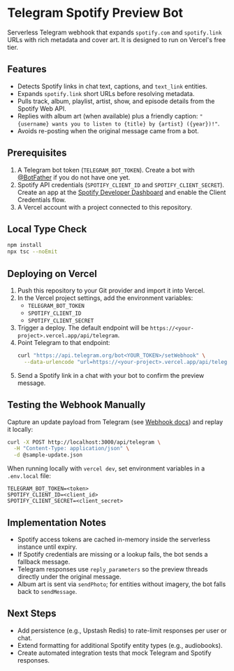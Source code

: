 # Telegram Spotify Preview Bot

Serverless Telegram webhook that expands `spotify.com` and `spotify.link` URLs with rich metadata and cover art. It is designed to run on Vercel's free tier.

## Features
- Detects Spotify links in chat text, captions, and `text_link` entities.
- Expands `spotify.link` short URLs before resolving metadata.
- Pulls track, album, playlist, artist, show, and episode details from the Spotify Web API.
- Replies with album art (when available) plus a friendly caption: `"{username} wants you to listen to {title} by {artist} ({year})!"`.
- Avoids re-posting when the original message came from a bot.

## Prerequisites
1. A Telegram bot token (`TELEGRAM_BOT_TOKEN`). Create a bot with [@BotFather](https://core.telegram.org/bots#botfather) if you do not have one yet.
2. Spotify API credentials (`SPOTIFY_CLIENT_ID` and `SPOTIFY_CLIENT_SECRET`). Create an app at the [Spotify Developer Dashboard](https://developer.spotify.com/dashboard/applications) and enable the Client Credentials flow.
3. A Vercel account with a project connected to this repository.

## Local Type Check
```bash
npm install
npx tsc --noEmit
```

## Deploying on Vercel
1. Push this repository to your Git provider and import it into Vercel.
2. In the Vercel project settings, add the environment variables:
   - `TELEGRAM_BOT_TOKEN`
   - `SPOTIFY_CLIENT_ID`
   - `SPOTIFY_CLIENT_SECRET`
3. Trigger a deploy. The default endpoint will be `https://<your-project>.vercel.app/api/telegram`.
4. Point Telegram to that endpoint:
   ```bash
   curl "https://api.telegram.org/bot<YOUR_TOKEN>/setWebhook" \
     --data-urlencode "url=https://<your-project>.vercel.app/api/telegram"
   ```
5. Send a Spotify link in a chat with your bot to confirm the preview message.

## Testing the Webhook Manually
Capture an update payload from Telegram (see [Webhook docs](https://core.telegram.org/bots/api#setwebhook)) and replay it locally:
```bash
curl -X POST http://localhost:3000/api/telegram \
  -H "Content-Type: application/json" \
  -d @sample-update.json
```
When running locally with `vercel dev`, set environment variables in a `.env.local` file:
```
TELEGRAM_BOT_TOKEN=<token>
SPOTIFY_CLIENT_ID=<client_id>
SPOTIFY_CLIENT_SECRET=<client_secret>
```

## Implementation Notes
- Spotify access tokens are cached in-memory inside the serverless instance until expiry.
- If Spotify credentials are missing or a lookup fails, the bot sends a fallback message.
- Telegram responses use `reply_parameters` so the preview threads directly under the original message.
- Album art is sent via `sendPhoto`; for entities without imagery, the bot falls back to `sendMessage`.

## Next Steps
- Add persistence (e.g., Upstash Redis) to rate-limit responses per user or chat.
- Extend formatting for additional Spotify entity types (e.g., audiobooks).
- Create automated integration tests that mock Telegram and Spotify responses.
